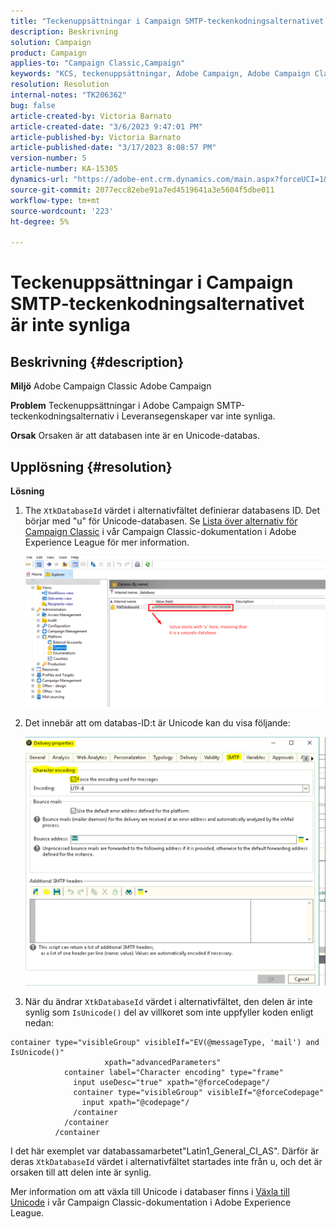 ```yaml
---
title: "Teckenuppsättningar i Campaign SMTP-teckenkodningsalternativet är inte synliga"
description: Beskrivning
solution: Campaign
product: Campaign
applies-to: "Campaign Classic,Campaign"
keywords: "KCS, teckenuppsättningar, Adobe Campaign, Adobe Campaign Classic, teckenkodningsalternativet SMTP är inte synligt, variabeln XtkDatabaseId"
resolution: Resolution
internal-notes: "TK206362"
bug: false
article-created-by: Victoria Barnato
article-created-date: "3/6/2023 9:47:01 PM"
article-published-by: Victoria Barnato
article-published-date: "3/17/2023 8:08:57 PM"
version-number: 5
article-number: KA-15305
dynamics-url: "https://adobe-ent.crm.dynamics.com/main.aspx?forceUCI=1&pagetype=entityrecord&etn=knowledgearticle&id=0082eb6b-68bc-ed11-83ff-6045bd006a22"
source-git-commit: 2077ecc82ebe91a7ed4519641a3e5604f5dbe011
workflow-type: tm+mt
source-wordcount: '223'
ht-degree: 5%

---
```


# Teckenuppsättningar i Campaign SMTP-teckenkodningsalternativet är inte synliga

## Beskrivning {#description}


<b>Miljö</b>
Adobe Campaign Classic Adobe Campaign

<b>Problem</b>
Teckenuppsättningar i Adobe Campaign SMTP-teckenkodningsalternativ i Leveransegenskaper var inte synliga.

<b>Orsak</b>
Orsaken är att databasen inte är en Unicode-databas.


## Upplösning {#resolution}


<b>Lösning</b>

1. The `XtkDatabaseId` värdet i alternativfältet definierar databasens ID. Det börjar med &quot;u&quot; för Unicode-databasen. Se [Lista över alternativ för Campaign Classic](https://experienceleague.adobe.com/docs/campaign-classic/using/installing-campaign-classic/appendices/configuring-campaign-options.html?lang=sv) i vår Campaign Classic-dokumentation i Adobe Experience League för mer information.



   ![](assets/bf1b2c42-ffc4-ed11-83ff-6045bd0065f9.png)
2. Det innebär att om databas-ID:t är Unicode kan du visa följande:

   ![](assets/a09fa8de-fdc4-ed11-83ff-6045bd0065f9.png)
3. När du ändrar `XtkDatabaseId` värdet i alternativfältet, den delen är inte synlig som `IsUnicode()` del av villkoret som inte uppfyller koden enligt nedan:



```
container type="visibleGroup" visibleIf="EV(@messageType, 'mail') and IsUnicode()"
                     xpath="advancedParameters"
            container label="Character encoding" type="frame"
              input useDesc="true" xpath="@forceCodepage"/
              container type="visibleGroup" visibleIf="@forceCodepage"
                input xpath="@codepage"/
              /container
            /container
          /container
```




I det här exemplet var databassamarbetet&quot;Latin1_General_CI_AS&quot;. Därför är deras `XtkDatabaseId` värdet i alternativfältet startades inte från u, och det är orsaken till att delen inte är synlig.

Mer information om att växla till Unicode i databaser finns i [Växla till Unicode](https://experienceleague.adobe.com/docs/campaign-classic/using/monitoring-campaign-classic/updating-adobe-campaign/switching-to-unicode.html) i vår Campaign Classic-dokumentation i Adobe Experience League.
